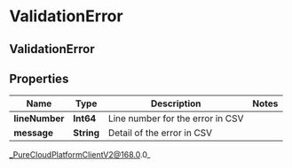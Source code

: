 # ValidationError

## ValidationError

## Properties

|Name | Type | Description | Notes|
|------------ | ------------- | ------------- | -------------|
| **lineNumber** | **Int64** | Line number for the error in CSV | |
| **message** | **String** | Detail of the error in CSV | |



_PureCloudPlatformClientV2@168.0.0_
